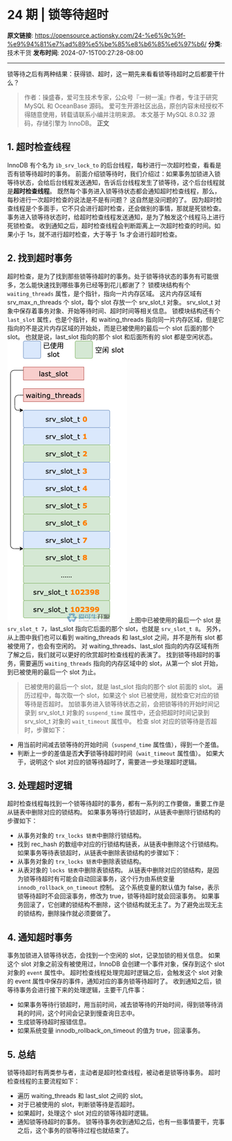 # 24 期 | 锁等待超时

**原文链接**: https://opensource.actionsky.com/24-%e6%9c%9f-%e9%94%81%e7%ad%89%e5%be%85%e8%b6%85%e6%97%b6/
**分类**: 技术干货
**发布时间**: 2024-07-15T00:27:28-08:00

---

锁等待之后有两种结果：获得锁、超时，这一期先来看看锁等待超时之后都要干什么？
> 作者：操盛春，爱可生技术专家，公众号『一树一溪』作者，专注于研究 MySQL 和 OceanBase 源码。
爱可生开源社区出品，原创内容未经授权不得随意使用，转载请联系小编并注明来源。
本文基于 MySQL 8.0.32 源码，存储引擎为 InnoDB。
**正文**
## 1. 超时检查线程
InnoDB 有个名为 `ib_srv_lock_to` 的后台线程，每秒进行一次超时检查，看看是否有锁等待超时的事务。
前面介绍锁等待时，我们介绍过：如果事务加锁进入锁等待状态，会给后台线程发送通知，告诉后台线程发生了锁等待，这个后台线程就是**超时检查线程**。
既然每个事务进入锁等待状态都会通知超时检查线程，那么，每秒进行一次超时检查的说法是不是有问题？
这自然是没问题的了。
因为超时检查线程是个多面手，它不只会进行超时检查，还会做别的事情，那就是死锁检查。
事务进入锁等待状态时，给超时检查线程发送通知，是为了触发这个线程马上进行死锁检查。
收到通知之后，超时检查线程会判断距离上一次超时检查的时间。如果小于 1s，就不进行超时检查，大于等于 1s 才会进行超时检查。
## 2. 找到超时事务
超时检查，是为了找到那些锁等待超时的事务。处于锁等待状态的事务有可能很多，怎么能快速找到哪些事务已经等到花儿都谢了？
锁模块结构有个 `waiting_threads` 属性，是个指针，指向一片内存区域。
这片内存区域有 srv_max_n_threads 个 slot，每个 slot 存放一个 srv_slot_t 对象。
srv_slot_t 对象中保存着事务对象、开始等待时间、超时时间等相关信息。
锁模块结构还有个 `last_slot` 属性，也是个指针，和 waiting_threads 指向同一片内存区域，但是它指向的不是这片内存区域的开始处，而是已被使用的最后一个 slot 后面的那个 slot。
也就是说，last_slot 指向的那个 slot 和后面所有的 slot 都是空闲状态。
![](.img/abf00698.png)
上图中已被使用的最后一个 slot 是 `srv_slot_t 7`，last_slot 指向它后面的那个 slot，也就是 `srv_slot_t 8`。
另外，从上图中我们也可以看到 waiting_threads 和 last_slot 之间，并不是所有 slot 都被使用了，也会有空闲的。
对 waiting_threads、last_slot 指向的内存区域有所了解之后，我们就可以更好的欣赏超时检查线程的表演了。
找到锁等待超时的事务，需要遍历 `waiting_threads` 指向的内存区域中的 slot，从第一个 slot 开始，到已被使用的最后一个 slot 为止。
> 已被使用的最后一个 slot，就是 last_slot 指向的那个 slot 前面的 slot。
遍历过程中，每次取一个 slot，如果这个 slot 已被使用，就检查它对应的锁等待是否超时。
加锁事务进入锁等待状态之前，会把锁等待的开始时间记录到 srv_slot_t 对象的 `suspend_time` 属性中，还会把超时时间记录到 srv_slot_t 对象的 `wait_timeout` 属性中。
检查 slot 对应的锁等待是否超时，步骤如下：
- 用当前时间减去锁等待的开始时间（`suspend_time` 属性值），得到一个差值。
- 判断上一步的差值是否**大于**锁等待超时时间（`wait_timeout` 属性值）。
如果大于，说明这个 slot 对应的锁等待超时了，需要进一步处理超时逻辑。
## 3. 处理超时逻辑
超时检查线程每找到一个锁等待超时的事务，都有一系列的工作要做，重要工作是从链表中删除对应的锁结构。
如果事务等待行锁超时，从链表中删除行锁结构的步骤如下：
- 从事务对象的 `trx_locks 链表`中删除行锁结构。
- 找到 rec_hash 的数组中对应的行锁结构链表，从链表中删除这个行锁结构。
如果事务等待表锁超时，从链表中删除表锁结构的步骤如下：
- 从事务对象的 `trx_locks 链表`中删除表锁结构。
- 从表对象的 `locks 链表`中删除表锁结构。
从链表中删除对应的锁结构，是因为锁等待超时有可能会自动回滚事务，这个行为由系统变量 `innodb_rollback_on_timeout` 控制。
这个系统变量的默认值为 false，表示锁等待超时不会回滚事务，修改为 true，锁等待超时就会回滚事务。
如果事务回滚了，它创建的锁结构不删除，这个锁结构就无主了。为了避免出现无主的锁结构，删除操作就必须要做了。
## 4. 通知超时事务
事务加锁进入锁等待状态，会找到一个空闲的 slot，记录加锁的相关信息。
如果这个 slot 对象之前没有被使用过，InnoDB 会创建一个事件对象，保存到这个 slot 对象的 `event` 属性中。
超时检查线程处理完超时逻辑之后，会触发这个 slot 对象的 event 属性中保存的事件，通知对应的事务锁等待超时了。
收到通知之后，锁等待事务会进行接下来的处理逻辑，主要干几件事：
- 如果事务等待行锁超时，用当前时间，减去锁等待的开始时间，得到锁等待消耗的时间，这个时间会记录到慢查询日志中。
- 生成锁等待超时报错信息。
- 如果系统变量 innodb_rollback_on_timeout 的值为 true，回滚事务。
## 5. 总结
锁等待超时有两类参与者，主动者是超时检查线程，被动者是锁等待事务。
超时检查线程的主要流程如下：
- 遍历 waiting_threads 和 last_slot 之间的 slot。
- 对于已被使用的 slot，判断锁等待是否超时。
- 如果超时，处理这个 slot 对应的锁等待超时逻辑。
- 通知锁等待超时的事务。
锁等待事务收到通知之后，也有一些事情要干，完事之后，这个事务的锁等待过程也就结束了。